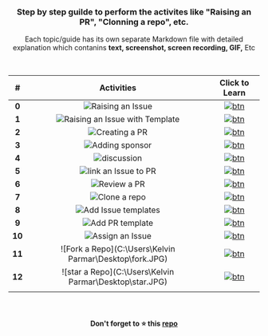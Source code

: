 <div align="center">
<h3>Step by step guilde to perform the activites like "Raising an PR", "Clonning a repo", etc.</h3>
<p>Each topic/guide has its own separate Markdown file with detailed explanation which contanins <b>text, screenshot, screen recording, GIF,</b> Etc</p>
</div>
  
<br>

|#|Activities| Click to Learn |
|:--:|:---:|:--:|
|**0**|![Raising an Issue](https://user-images.githubusercontent.com/51878265/173872697-47e35c81-2b18-470f-95e9-127a3f37e28a.png)|[![btn](https://user-images.githubusercontent.com/51878265/170811882-a83b7439-07cc-4786-8516-45a4cd8d0e83.png)](guide/rasing-issue.md)|
|**1**|![Raising an Issue with Template](https://user-images.githubusercontent.com/51878265/173872695-7bbf2b58-0395-4173-b7a5-43a8f963d923.png)|[![btn](https://user-images.githubusercontent.com/51878265/170811882-a83b7439-07cc-4786-8516-45a4cd8d0e83.png)](guide/raise-issue-template.md)|
|**2**|![Creating a PR](https://user-images.githubusercontent.com/51878265/169852535-2b1a2c78-3e67-4b1a-9289-0728449e9c22.png)|[![btn](https://user-images.githubusercontent.com/51878265/170811882-a83b7439-07cc-4786-8516-45a4cd8d0e83.png)](guide/creating-pr.md)|
|**3**|![Adding sponsor](https://user-images.githubusercontent.com/51878265/169852640-f9e11484-aacf-4ba2-b5d8-413a0df0377d.png)|[![btn](https://user-images.githubusercontent.com/51878265/170811882-a83b7439-07cc-4786-8516-45a4cd8d0e83.png)](guide/adding-sponsor.md)|
|**4**|![discussion](https://user-images.githubusercontent.com/51878265/169856151-441be993-6a7d-490b-a24e-cd35a7996e33.png)|[![btn](https://user-images.githubusercontent.com/51878265/170811882-a83b7439-07cc-4786-8516-45a4cd8d0e83.png)](guide/starting-discussion.md)|
|**5**|![link an Issue to PR](https://user-images.githubusercontent.com/51878265/169856340-869b313e-149c-4d8d-9289-4f455cd106a4.png)|[![btn](https://user-images.githubusercontent.com/51878265/170811882-a83b7439-07cc-4786-8516-45a4cd8d0e83.png)](guide/linking-issue-with-pr.md)|
|**6**|![Review a PR](https://user-images.githubusercontent.com/51878265/169856416-cb7594f5-2046-4ec8-a7e6-bc004c0aa261.png)|[![btn](https://user-images.githubusercontent.com/51878265/170811882-a83b7439-07cc-4786-8516-45a4cd8d0e83.png)](guide/reviewing-pr.md)|
|**7**|![Clone a repo](https://user-images.githubusercontent.com/51878265/169856500-cd553626-7ffc-4376-920d-f52aaf98efdc.png)|[![btn](https://user-images.githubusercontent.com/51878265/170811882-a83b7439-07cc-4786-8516-45a4cd8d0e83.png)](guide/cloning-repo.md)|
|**8**|![Add Issue templates](https://user-images.githubusercontent.com/51878265/169856587-06204a57-2d75-4b0e-aa23-9c87440eefdd.png)|[![btn](https://user-images.githubusercontent.com/51878265/170811882-a83b7439-07cc-4786-8516-45a4cd8d0e83.png)](guide/adding-issue-template.md)|
|**9**|![Add PR template](https://user-images.githubusercontent.com/51878265/169856675-1d6a68e7-599b-4b2f-b99f-d6b59db9c80b.png)|[![btn](https://user-images.githubusercontent.com/51878265/170811882-a83b7439-07cc-4786-8516-45a4cd8d0e83.png)](guide/adding-pr-template.md)|
|**10**|![Assign an Issue](https://user-images.githubusercontent.com/51878265/169856762-eeb5ce9c-cd38-4fce-8aa9-3ce0dfc40e1f.png)|[![btn](https://user-images.githubusercontent.com/51878265/170811882-a83b7439-07cc-4786-8516-45a4cd8d0e83.png)](guide/assigning-issue.md)|
|**11**|![Fork a Repo](C:\Users\Kelvin Parmar\Desktop\fork.JPG)|[![btn](https://user-images.githubusercontent.com/51878265/170811882-a83b7439-07cc-4786-8516-45a4cd8d0e83.png)](guide/fork-repo.md)|
|**12**|![star a Repo](C:\Users\Kelvin Parmar\Desktop\star.JPG)|[![btn](https://user-images.githubusercontent.com/51878265/170811882-a83b7439-07cc-4786-8516-45a4cd8d0e83.png)](guide/star-repo.md)|
||||


<br>
<h4 align="center">Don't forget to ⭐ this <a href="https://github.com/Pradumnasaraf/open-source-with-pradumna">repo</a></h4>

